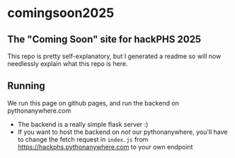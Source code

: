# comingsoon2025

## The "Coming Soon" site for hackPHS 2025

This repo is pretty self-explanatory, but I generated a readme so will now needlessly explain what this repo is here.

## Running

We run this page on github pages, and run the backend on pythonanywhere.com

- The backend is a really simple flask server :)
- If you want to host the backend on *not* our pythonanywhere, you'll have to change the fetch request in `index.js` from <https://hackphs.pythonanywhere.com> to your own endpoint
